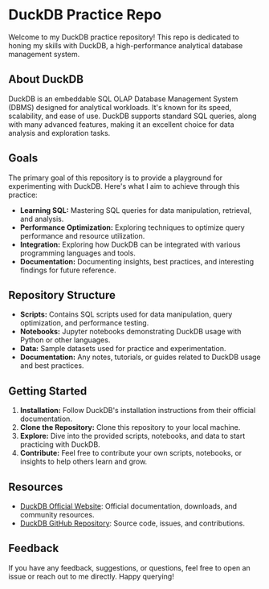
# DuckDB Practice Repo

Welcome to my DuckDB practice repository! This repo is dedicated to honing my skills with DuckDB, a high-performance analytical database management system.

## About DuckDB

DuckDB is an embeddable SQL OLAP Database Management System (DBMS) designed for analytical workloads. It's known for its speed, scalability, and ease of use. DuckDB supports standard SQL queries, along with many advanced features, making it an excellent choice for data analysis and exploration tasks.

## Goals

The primary goal of this repository is to provide a playground for experimenting with DuckDB. Here's what I aim to achieve through this practice:

- **Learning SQL:** Mastering SQL queries for data manipulation, retrieval, and analysis.
- **Performance Optimization:** Exploring techniques to optimize query performance and resource utilization.
- **Integration:** Exploring how DuckDB can be integrated with various programming languages and tools.
- **Documentation:** Documenting insights, best practices, and interesting findings for future reference.

## Repository Structure

- **Scripts:** Contains SQL scripts used for data manipulation, query optimization, and performance testing.
- **Notebooks:** Jupyter notebooks demonstrating DuckDB usage with Python or other languages.
- **Data:** Sample datasets used for practice and experimentation.
- **Documentation:** Any notes, tutorials, or guides related to DuckDB usage and best practices.

## Getting Started

1. **Installation:** Follow DuckDB's installation instructions from their official documentation.
2. **Clone the Repository:** Clone this repository to your local machine.
3. **Explore:** Dive into the provided scripts, notebooks, and data to start practicing with DuckDB.
4. **Contribute:** Feel free to contribute your own scripts, notebooks, or insights to help others learn and grow.

## Resources

- [DuckDB Official Website](https://www.duckdb.org/): Official documentation, downloads, and community resources.
- [DuckDB GitHub Repository](https://github.com/duckdb/duckdb): Source code, issues, and contributions.

## Feedback

If you have any feedback, suggestions, or questions, feel free to open an issue or reach out to me directly. Happy querying!
